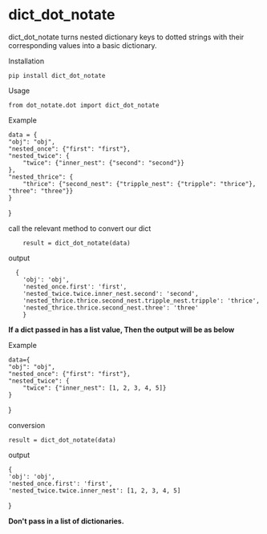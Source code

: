 # dict_dot_notate

dict_dot_notate turns nested dictionary keys to dotted strings with their corresponding values into a basic dictionary. 

Installation

    pip install dict_dot_notate
            
Usage

    from dot_notate.dot import dict_dot_notate

Example

    data = {
    "obj": "obj",
    "nested_once": {"first": "first"},
    "nested_twice": {
        "twice": {"inner_nest": {"second": "second"}}
    },
    "nested_thrice": {
        "thrice": {"second_nest": {"tripple_nest": {"tripple": "thrice"}, "three": "three"}}
    }
}

call the relevant method to convert our dict 

        result = dict_dot_notate(data)

output


      {
        'obj': 'obj',
        'nested_once.first': 'first',
        'nested_twice.twice.inner_nest.second': 'second',
        'nested_thrice.thrice.second_nest.tripple_nest.tripple': 'thrice', 
        'nested_thrice.thrice.second_nest.three': 'three'
        }

**If a dict passed in has a list value, Then the output will be as below**

Example

    data={
    "obj": "obj",
    "nested_once": {"first": "first"},
    "nested_twice": {
        "twice": {"inner_nest": [1, 2, 3, 4, 5]}
    }
}
    
conversion

    result = dict_dot_notate(data)

output

    {
    'obj': 'obj',
    'nested_once.first': 'first',
    'nested_twice.twice.inner_nest': [1, 2, 3, 4, 5]
}


**Don't pass in a list of dictionaries.**
